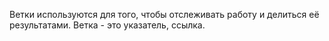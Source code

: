 Ветки используются для того, чтобы отслеживать работу и делиться её результатами.
Ветка - это указатель, ссылка.